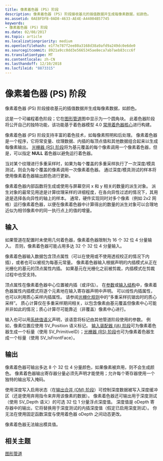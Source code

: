 ```yaml
---
title: 像素着色器 (PS) 阶段
description: 像素着色器 (PS) 阶段接收基元的插值数据并生成每像素数据，如颜色。
ms.assetid: 0AEBFDFB-0AD8-4633-AE4E-A44004B57745
keywords:
- 像素着色器 (PS) 阶段
ms.date: 02/08/2017
ms.topic: article
ms.localizationpriority: medium
ms.openlocfilehash: e1f7e787f2ee80a3168d38a9afd9a249dc0e6de0
ms.sourcegitcommit: 8921a9cc0dd3e5665345ae8eca7ab7aeb83ccc6f
ms.translationtype: MT
ms.contentlocale: zh-CN
ms.lasthandoff: 12/10/2018
ms.locfileid: "8873315"
---
```

# <a name="pixel-shader-ps-stage"></a>像素着色器 (PS) 阶段


像素着色器 (PS) 阶段接收基元的插值数据并生成每像素数据，如颜色。

这是一个可编程着色阶段；它在[图形管道](graphics-pipeline.md)图中显示为一个圆角块。 此着色器阶段将公开自己的独特功能，该功能基于着色器模型 4.0 [常用着色器核心](https://msdn.microsoft.com/library/windows/desktop/bb509580)进行构建。

像素着色器 (PS) 阶段支持丰富的着色技术，如每像素照明和后处理。 像素着色器是一个程序，它将常变量、纹理数据、内插的每顶点值和其他数据组合起来以生成每像素输出。 [光栅器 (RS) 阶段](rasterizer-stage--rs-.md)将为基元覆盖的每个像素调用一个像素着色器，但是，可以指定 **NULL** 着色器以避免运行着色器。

当对某个纹理进行多重采样时，如果为每个覆盖的多重采样执行了一次深度/模具测试，则会为每个覆盖的像素调用一次像素着色器。 通过深度/模具测试的样本将使用像素着色器输出颜色进行更新。

像素着色器内部函数将生成或使用与屏幕空间 x 和 y 相关的数量的派生对象。 派生对象的最常见用途是计算纹理采样的详细程度，在各向异性过滤的情况下，其用途是选择各向异性的轴上的样本。 通常，硬件实现同时对多个像素（例如 2x2 网格）运行像素着色器，以便在像素着色器中计算得出的数量的派生对象可以合理地近似为相邻像素中的同一执行点上的值的增量。

## <a name="span-idinputsspanspan-idinputsspanspan-idinputsspaninputs"></a><span id="Inputs"></span><span id="inputs"></span><span id="INPUTS"></span>输入


如果管道在配置时未使用几何着色器，像素着色器限制为 16 个 32 位 4 分量输入。 否则，像素着色器可能占用多达 32 个 32 位 4 分量输入。

像素着色器输入数据包含顶点属性（可以在使用或不使用透视校正的情况下内插），或者也可以被视为每基元常量。 像素着色器输入根据声明的内插模式从正在光栅化的基元的顶点属性内插。 如果基元在光栅化之前被剪裁，内插模式在剪裁过程中也受支持。

顶点属性在像素着色器中心位置被内插（或评估）。 在[参数](https://msdn.microsoft.com/library/windows/desktop/bb509606)或[输入结构](https://msdn.microsoft.com/library/windows/desktop/bb509668)中，像素着色器属性内插模式将逐个元素地在输入寄存器声明中声明。 可以线性内插属性，也可以利用质心采样内插属性。 请参阅[光栅化规则](rasterization-rules.md)中的“多重采样抗锯齿时的质心采样”。 质心计算仅在多重采样期间相关，以包含像素由基元覆盖但像素中心可能并非如此的情况；质心计算尽可能靠近（非覆盖）像素中心进行。

输入也可以用[系统值语义](https://msdn.microsoft.com/library/windows/desktop/bb509647)声明，该语意将标记由其他管道阶段使用的参数。 例如，像素位置应使用 SV\_Position 语义标记。 [输入装配器 (IA) 阶段](input-assembler-stage--ia-.md)可为像素着色器生成一个标量（使用 SV\_PrimitiveID）；[光栅器 (RS) 阶段](rasterizer-stage--rs-.md)也可为像素着色器生成一个标量（使用 SV\_IsFrontFace）。

## <a name="span-idoutputsspanspan-idoutputsspanspan-idoutputsspanoutputs"></a><span id="Outputs"></span><span id="outputs"></span><span id="OUTPUTS"></span>输出


像素着色器可输出多达 8 个 32 位 4 分量颜色，如果像素被弃用，则不会生成颜色。 像素着色器输出寄存器分量必须先声明才能使用；允许每个寄存器使用一个独特的输出写入掩码。

使用深度写入启用状态（在[输出合并 (OM) 阶段](output-merger-stage--om-.md)）可控制深度数据被写入深度缓冲区（还是使用弃用指令来弃用该像素的数据）。 像素着色器还可输出用于深度测试（使用 SV\_Depth 语义）的可选 32 位 1 分量浮点深度值。 深度值是 oDepth 寄存器中的输出，它将替换用于深度测试的内插深度值（假定已启用深度测试）。 你无法在使用固定函数深度与使用着色器 oDepth 之间动态更改。

像素着色器无法输出模具值。

## <a name="span-idrelated-topicsspanrelated-topics"></a><span id="related-topics"></span>相关主题


[图形管道](graphics-pipeline.md)

 

 




